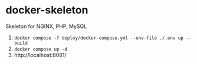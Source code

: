 # docker-skeleton
Skeleton for NGINX, PHP, MySQL

1. `docker compose -f deploy/docker-compose.yml --env-file ./.env up --build`
2. `docker compose up -d`
3. http://localhost:8081/